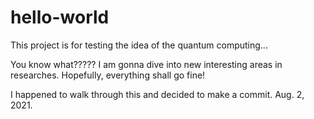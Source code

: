 # hello-world
This project is for testing the idea of the quantum computing...


You know what????? I am gonna dive into new interesting areas in researches.
Hopefully, everything shall go fine!

I happened to walk through this and decided to make a commit. Aug. 2, 2021.
